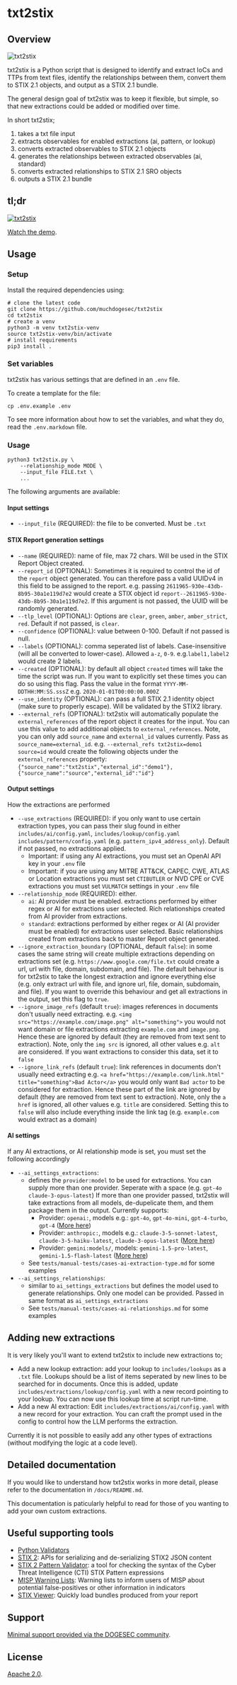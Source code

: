 # txt2stix

## Overview

![txt2stix](docs/txt2stix.png)

txt2stix is a Python script that is designed to identify and extract IoCs and TTPs from text files, identify the relationships between them, convert them to STIX 2.1 objects, and output as a STIX 2.1 bundle.

The general design goal of txt2stix was to keep it flexible, but simple, so that new extractions could be added or modified over time.

In short txt2stix;

1. takes a txt file input
2. extracts observables for enabled extractions (ai, pattern, or lookup)
3. converts extracted observables to STIX 2.1 objects
4. generates the relationships between extracted observables (ai, standard)
5. converts extracted relationships to STIX 2.1 SRO objects
6. outputs a STIX 2.1 bundle

## tl;dr

[![txt2stix](https://img.youtube.com/vi/TWVGCou9oGk/0.jpg)](https://www.youtube.com/watch?v=TWVGCou9oGk)

[Watch the demo](https://www.youtube.com/watch?v=TWVGCou9oGk).

## Usage

### Setup

Install the required dependencies using:

```shell
# clone the latest code
git clone https://github.com/muchdogesec/txt2stix
cd txt2stix
# create a venv
python3 -m venv txt2stix-venv
source txt2stix-venv/bin/activate
# install requirements
pip3 install .
```

### Set variables

txt2stix has various settings that are defined in an `.env` file.

To create a template for the file:

```shell
cp .env.example .env
```

To see more information about how to set the variables, and what they do, read the `.env.markdown` file.

### Usage

```shell
python3 txt2stix.py \
	--relationship_mode MODE \
	--input_file FILE.txt \
	...
```

The following arguments are available:

#### Input settings

* `--input_file` (REQUIRED): the file to be converted. Must be `.txt`

#### STIX Report generation settings


* `--name` (REQUIRED): name of file, max 72 chars. Will be used in the STIX Report Object created.
* `--report_id` (OPTIONAL): Sometimes it is required to control the id of the `report` object generated. You can therefore pass a valid UUIDv4 in this field to be assigned to the report. e.g. passing `2611965-930e-43db-8b95-30a1e119d7e2` would create a STIX object id `report--2611965-930e-43db-8b95-30a1e119d7e2`. If this argument is not passed, the UUID will be randomly generated.
* `--tlp_level` (OPTIONAL): Options are `clear`, `green`, `amber`, `amber_strict`, `red`. Default if not passed, is `clear`.
* `--confidence` (OPTIONAL): value between 0-100. Default if not passed is null.
* `--labels` (OPTIONAL): comma seperated list of labels. Case-insensitive (will all be converted to lower-case). Allowed `a-z`, `0-9`. e.g.`label1,label2` would create 2 labels.
* `--created` (OPTIONAL): by default all object `created` times will take the time the script was run. If you want to explicitly set these times you can do so using this flag. Pass the value in the format `YYYY-MM-DDTHH:MM:SS.sssZ` e.g. `2020-01-01T00:00:00.000Z`
* `--use_identity` (OPTIONAL): can pass a full STIX 2.1 identity object (make sure to properly escape). Will be validated by the STIX2 library.
* `--external_refs` (OPTIONAL): txt2stix will automatically populate the `external_references` of the report object it creates for the input. You can use this value to add additional objects to `external_references`. Note, you can only add `source_name` and `external_id` values currently. Pass as `source_name=external_id`. e.g. `--external_refs txt2stix=demo1 source=id` would create the following objects under the `external_references` property: `{"source_name":"txt2stix","external_id":"demo1"},{"source_name":"source","external_id":"id"}`

#### Output settings

How the extractions are performed

* `--use_extractions` (REQUIRED): if you only want to use certain extraction types, you can pass their slug found in either `includes/ai/config.yaml`, `includes/lookup/config.yaml` `includes/pattern/config.yaml` (e.g. `pattern_ipv4_address_only`). Default if not passed, no extractions applied.
	* Important: if using any AI extractions, you must set an OpenAI API key in your `.env` file
	* Important: if you are using any MITRE ATT&CK, CAPEC, CWE, ATLAS or Location extractions you must set `CTIBUTLER` or NVD CPE or CVE extractions you must set `VULMATCH` settings in your `.env` file
* `--relationship_mode` (REQUIRED): either.
	* `ai`: AI provider must be enabled. extractions performed by either regex or AI for extractions user selected. Rich relationships created from AI provider from extractions.
	* `standard`: extractions performed by either regex or AI (AI provider must be enabled) for extractions user selected. Basic relationships created from extractions back to master Report object generated.
* `--ignore_extraction_boundary` (OPTIONAL, default `false`): in some cases the same string will create multiple extractions depending on extractions set (e.g. `https://www.google.com/file.txt` could create a url, url with file, domain, subdomain, and file). The default behaviour is for txt2stix to take the longest extraction and ignore everything else (e.g. only extract url with file, and ignore url, file, domain, subdomain, and file). If you want to override this behaviour and get all extractions in the output, set this flag to `true`.
* `--ignore_image_refs` (default `true`): images references in documents don't usually need extracting. e.g. `<img src="https://example.com/image.png" alt="something">` you would not want domain or file extractions extracting `example.com` and `image.png`. Hence these are ignored by default (they are removed from text sent to extraction). Note, only the `img src` is ignored, all other values e.g. `alt` are considered. If you want extractions to consider this data, set it to `false`
* `--ignore_link_refs` (default `true`): link references in documents don't usually need extracting e.g. `<a href="https://example.com/link.html" title="something">Bad Actor</a>` you would only want `Bad actor` to be considered for extraction. Hence these part of the link are ignored by default (they are removed from text sent to extraction). Note, only the `a href` is ignored, all other values e.g. `title` are considered. Setting this to `false` will also include everything inside the link tag (e.g. `example.com` would extract as a domain)

#### AI settings

If any AI extractions, or AI relationship mode is set, you must set the following accordingly

* `--ai_settings_extractions`:
	* defines the `provider:model` to be used for extractions. You can supply more than one provider. Seperate with a space (e.g. `gpt-4o claude-3-opus-latest`) If more than one provider passed, txt2stix will take extractions from all models, de-dupelicate them, and them package them in the output. Currently supports:
		* Provider: `openai:`, models e.g.: `gpt-4o`, `gpt-4o-mini`, `gpt-4-turbo`, `gpt-4` ([More here](https://platform.openai.com/docs/models))
		* Provider: `anthropic:`, models e.g.: `claude-3-5-sonnet-latest`, `claude-3-5-haiku-latest`, `claude-3-opus-latest` ([More here](https://docs.anthropic.com/en/docs/about-claude/models))
		* Provider: `gemini:models/`, models: `gemini-1.5-pro-latest`, `gemini-1.5-flash-latest` ([More here](https://ai.google.dev/gemini-api/docs/models/gemini))
	* See `tests/manual-tests/cases-ai-extraction-type.md` for some examples
* `--ai_settings_relationships`:
	* similar to `ai_settings_extractions` but defines the model used to generate relationships. Only one model can be provided. Passed in same format as `ai_settings_extractions`
	* See `tests/manual-tests/cases-ai-relationships.md` for some examples

## Adding new extractions

It is very likely you'll want to extend txt2stix to include new extractions to;

* Add a new lookup extraction: add your lookup to `includes/lookups` as a `.txt` file. Lookups should be a list of items seperated by new lines to be searched for in documents. Once this is added, update `includes/extractions/lookup/config.yaml` with a new record pointing to your lookup. You can now use this lookup time at script run-time.
* Add a new AI extraction: Edit `includes/extractions/ai/config.yaml` with a new record for your extraction. You can craft the prompt used in the config to control how the LLM performs the extraction.

Currently it is not possible to easily add any other types of extractions (without modifying the logic at a code level).

## Detailed documentation

If you would like to understand how txt2stix works in more detail, please refer to the documentation in `/docs/README.md`.

This documentation is paticularly helpful to read for those of you wanting to add your own custom extractions.

## Useful supporting tools

* [Python Validators](https://validators.readthedocs.io/en/latest/#)
* [STIX 2](https://pypi.org/project/stix2/): APIs for serializing and de-serializing STIX2 JSON content
* [STIX 2 Pattern Validator](https://pypi.org/project/stix2-patterns/): a tool for checking the syntax of the Cyber Threat Intelligence (CTI) STIX Pattern expressions
* [MISP Warning Lists](https://github.com/MISP/misp-warninglists): Warning lists to inform users of MISP about potential false-positives or other information in indicators
* [STIX Viewer](https://github.com/traut/stixview): Quickly load bundles produced from your report

## Support

[Minimal support provided via the DOGESEC community](https://community.dogesec.com/).

## License

[Apache 2.0](/LICENSE).